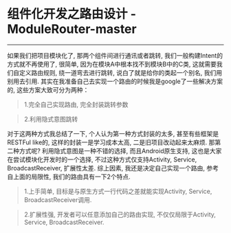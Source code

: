 # 组件化开发之路由设计 - ModuleRouter-master

------


如果我们把项目模块化了, 那两个组件间进行通讯或者跳转, 我们一般构建Intent的方式就不再使用了, 很简单, 因为在模块A中根本找不到模块B中的C类, 这就需要我们自定义路由规则, 绕一道弯去进行跳转, 说白了就是给你的类起一个别名, 我们用别用去引用. 其实在我准备自己去实现一个路由的时候我是google了一些解决方案的, 这些方案大致可分为两种：

 > 1.完全自己实现路由, 完全封装跳转参数

 > 2.利用隐式意图跳转

对于这两种方式我总结了一下, 个人认为第一种方式封装的太多, 甚至有些框架是RESTFul like的, 这样的封装一是学习成本太高, 二是旧项目改动起来太麻烦. 那第二种方式呢? 利用隐式意图是一种不错的选择, 而且Android原生支持, 这也是大家在尝试模块化开发时的一个选择, 不过这种方式仅支持Activity, Service, BroadcastReceiver, 扩展性太差. 综上因素, 我还是决定自己实现一个路由, 参考自上面的局限性, 我们的路由具有一下2个特点.

 > 1.上手简单, 目标是与原生方式一行代码之差就能实现Activity, Service, BroadcastReceiver调用.

 > 2.扩展性强, 开发者可以任意添加自己的路由实现, 不仅仅局限于Activity, Service, BroadcastReceiver.

